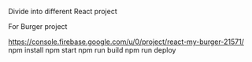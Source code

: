 
Divide into different React project

For Burger project

https://console.firebase.google.com/u/0/project/react-my-burger-21571/
npm install
npm start
npm run build 
npm run deploy

